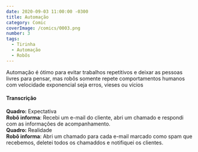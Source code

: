 ```yaml
---
date: 2020-09-03 11:00:00 -0300
title: Automação
category: Comic
coverImage: /comics/0003.png
number: 3
tags:
  - Tirinha
  - Automação
  - Robõs
---
```


Automação é ótimo para evitar trabalhos repetitivos e deixar as pessoas livres para pensar, mas robôs somente repete comportamentos humanos com velocidade exponencial seja erros, vieses ou vícios

#### Transcrição

**Quadro:** Expectativa  
**Robô informa**: Recebi um e-mail do cliente, abri um chamado e respondi com as informações de acompanhamento.  
**Quadro:** Realidade  
**Robô informa**: Abri um chamado para cada e-mail marcado como spam que recebemos, deletei todos os chamaddos e notifiquei os clientes.  
